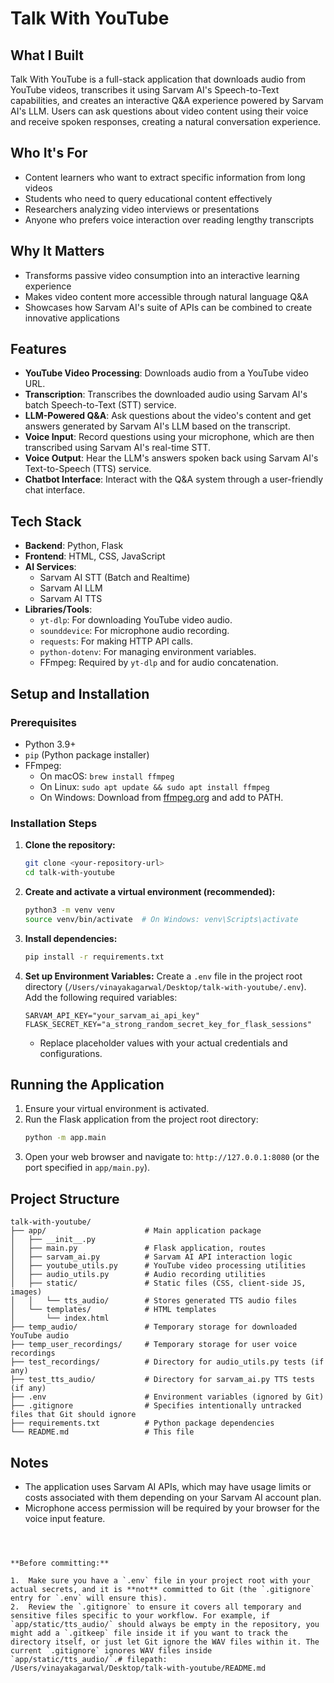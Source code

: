 # Talk With YouTube

## What I Built
Talk With YouTube is a full-stack application that downloads audio from YouTube videos, transcribes it using Sarvam AI's Speech-to-Text capabilities, and creates an interactive Q&A experience powered by Sarvam AI's LLM. Users can ask questions about video content using their voice and receive spoken responses, creating a natural conversation experience.

## Who It's For
- Content learners who want to extract specific information from long videos
- Students who need to query educational content effectively
- Researchers analyzing video interviews or presentations
- Anyone who prefers voice interaction over reading lengthy transcripts

## Why It Matters
- Transforms passive video consumption into an interactive learning experience
- Makes video content more accessible through natural language Q&A
- Showcases how Sarvam AI's suite of APIs can be combined to create innovative applications

## Features

*   **YouTube Video Processing**: Downloads audio from a YouTube video URL.
*   **Transcription**: Transcribes the downloaded audio using Sarvam AI's batch Speech-to-Text (STT) service.
*   **LLM-Powered Q&A**: Ask questions about the video's content and get answers generated by Sarvam AI's LLM based on the transcript.
*   **Voice Input**: Record questions using your microphone, which are then transcribed using Sarvam AI's real-time STT.
*   **Voice Output**: Hear the LLM's answers spoken back using Sarvam AI's Text-to-Speech (TTS) service.
*   **Chatbot Interface**: Interact with the Q&A system through a user-friendly chat interface.

## Tech Stack

*   **Backend**: Python, Flask
*   **Frontend**: HTML, CSS, JavaScript
*   **AI Services**:
    *   Sarvam AI STT (Batch and Realtime)
    *   Sarvam AI LLM
    *   Sarvam AI TTS
*   **Libraries/Tools**:
    *   `yt-dlp`: For downloading YouTube video audio.
    *   `sounddevice`: For microphone audio recording.
    *   `requests`: For making HTTP API calls.
    *   `python-dotenv`: For managing environment variables.
    *   FFmpeg: Required by `yt-dlp` and for audio concatenation.

## Setup and Installation

### Prerequisites

*   Python 3.9+
*   `pip` (Python package installer)
*   FFmpeg:
    *   On macOS: `brew install ffmpeg`
    *   On Linux: `sudo apt update && sudo apt install ffmpeg`
    *   On Windows: Download from [ffmpeg.org](https://ffmpeg.org/download.html) and add to PATH.

### Installation Steps

1.  **Clone the repository:**
    ```bash
    git clone <your-repository-url>
    cd talk-with-youtube
    ```

2.  **Create and activate a virtual environment (recommended):**
    ```bash
    python3 -m venv venv
    source venv/bin/activate  # On Windows: venv\Scripts\activate
    ```

3.  **Install dependencies:**
    ```bash
    pip install -r requirements.txt
    ```

4.  **Set up Environment Variables:**
    Create a `.env` file in the project root directory (`/Users/vinayakagarwal/Desktop/talk-with-youtube/.env`).
    Add the following required variables:

    ```env
    SARVAM_API_KEY="your_sarvam_ai_api_key"
    FLASK_SECRET_KEY="a_strong_random_secret_key_for_flask_sessions"
    ```
    *   Replace placeholder values with your actual credentials and configurations.

## Running the Application

1.  Ensure your virtual environment is activated.
2.  Run the Flask application from the project root directory:
    ```bash
    python -m app.main
    ```
3.  Open your web browser and navigate to:
    `http://127.0.0.1:8080` (or the port specified in `app/main.py`).

## Project Structure

```
talk-with-youtube/
├── app/                      # Main application package
│   ├── __init__.py
│   ├── main.py               # Flask application, routes
│   ├── sarvam_ai.py          # Sarvam AI API interaction logic
│   ├── youtube_utils.py      # YouTube video processing utilities
│   ├── audio_utils.py        # Audio recording utilities
│   ├── static/               # Static files (CSS, client-side JS, images)
│   │   └── tts_audio/        # Stores generated TTS audio files
│   └── templates/            # HTML templates
│       └── index.html
├── temp_audio/               # Temporary storage for downloaded YouTube audio
├── temp_user_recordings/     # Temporary storage for user voice recordings
├── test_recordings/          # Directory for audio_utils.py tests (if any)
├── test_tts_audio/           # Directory for sarvam_ai.py TTS tests (if any)
├── .env                      # Environment variables (ignored by Git)
├── .gitignore                # Specifies intentionally untracked files that Git should ignore
├── requirements.txt          # Python package dependencies
└── README.md                 # This file
```

## Notes

*   The application uses Sarvam AI APIs, which may have usage limits or costs associated with them depending on your Sarvam AI account plan.
*   Microphone access permission will be required by your browser for the voice input feature.
```



**Before committing:**

1.  Make sure you have a `.env` file in your project root with your actual secrets, and it is **not** committed to Git (the `.gitignore` entry for `.env` will ensure this).
2.  Review the `.gitignore` to ensure it covers all temporary and sensitive files specific to your workflow. For example, if `app/static/tts_audio/` should always be empty in the repository, you might add a `.gitkeep` file inside it if you want to track the directory itself, or just let Git ignore the WAV files within it. The current `.gitignore` ignores WAV files inside `app/static/tts_audio/`.# filepath: /Users/vinayakagarwal/Desktop/talk-with-youtube/README.md
